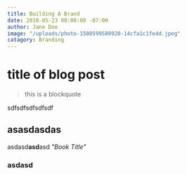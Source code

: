 ```yaml
---
title: Building A Brand
date: 2018-05-23 00:00:00 -07:00
author: Jane Doe
image: "/uploads/photo-1508599589920-14cfa1c1fe4d.jpeg"
catagory: Branding
---
```


# title of blog post

> this is a blockquote

sdfsdfsdfsdfsdf

## asasdasdas

asdasd**asd**asd *"Book Title"*

### asdasd